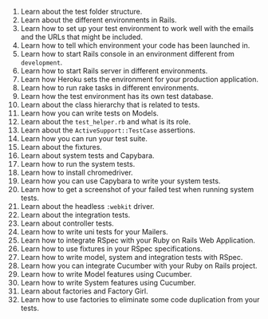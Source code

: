 1. Learn about the test folder structure.
1. Learn about the different environments in Rails.
1. Learn how to set up your test environment to work well with the emails and the URLs that might be included.
1. Learn how to tell which environment your code has been launched in.
1. Learn how to start Rails console in an environment different from `development`.
1. Learn how to start Rails server in different environments.
1. Learn how Heroku sets the environment for your production application.
1. Learn how to run rake tasks in different environments.
1. Learn how the test environment has its own test database.
1. Learn about the class hierarchy that is related to tests.
1. Learn how you can write tests on Models.
1. Learn about the `test_helper.rb` and what is its role.
1. Learn about the `ActiveSupport::TestCase` assertions.
1. Learn how you can run your test suite.
1. Learn about the fixtures.
1. Learn about system tests and Capybara.
1. Learn how to run the system tests.
1. Learn how to install chromedriver.
1. Learn how you can use Capybara to write your system tests.
1. Learn how to get a screenshot of your failed test when running system tests.
1. Learn about the headless `:webkit` driver.
1. Learn about the integration tests.
1. Learn about controller tests.
1. Learn how to write uni tests for your Mailers.
1. Learn how to integrate RSpec with your Ruby on Rails Web Application.
1. Learn how to use fixtures in your RSpec specifications.
1. Learn how to write model, system and integration tests with RSpec.
1. Learn how you can integrate Cucumber with your Ruby on Rails project.
1. Learn how to write Model features using Cucumber.
1. Learn how to write System features using Cucumber.
1. Learn about factories and Factory Girl.
1. Learn how to use factories to eliminate some code duplication from your tests.
